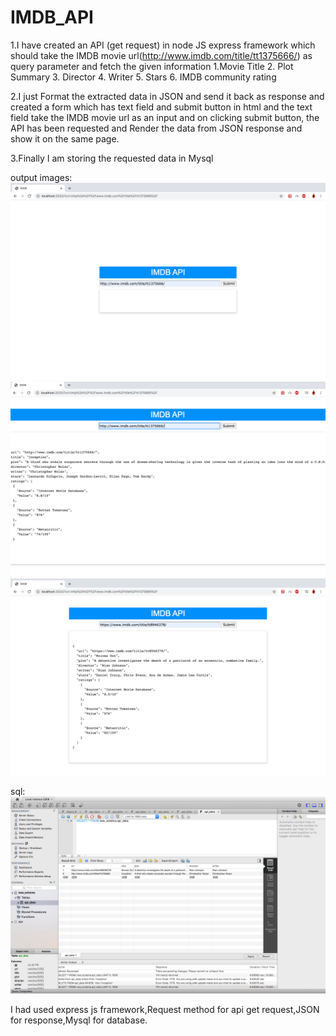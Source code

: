 # IMDB_API
1.I have created an API (get request) in node JS express framework which should take the IMDB
movie url(http://www.imdb.com/title/tt1375666/) as query parameter
and fetch the given information
1.Movie Title
2. Plot Summary
3. Director
4. Writer
5. Stars
6. IMDB community rating

2.I just Format the extracted data in JSON and send it back as response and created a form which has text field
and submit button in html and the text field  take the IMDB movie url as an input and on clicking submit button, 
the API has been requested and Render the data from JSON response and show it on the same page.

3.Finally I am storing the requested data in Mysql

output images:
![](images/main.png)
![](images/output1.png)
![](images/output2.png)

sql:
![](images/mysql.png)

I had used express js framework,Request method for api get request,JSON for response,Mysql for database.
